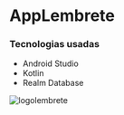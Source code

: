 # AppLembrete


### Tecnologias usadas
* Android Studio
* Kotlin
* Realm Database


![logolembrete](https://user-images.githubusercontent.com/92251761/152656831-2f078e83-5f50-4f6c-9a03-1a7f46c7c8cd.png)
